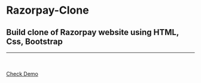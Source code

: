 # Razorpay-Clone

<h2>Build clone of Razorpay website using HTML, Css, Bootstrap</h2>
<hr/>
<br/>
<br/>
<a target="_blank" href="https://mukeshpandey9.github.io/Razorpay-Clone/" >Check Demo</a>
